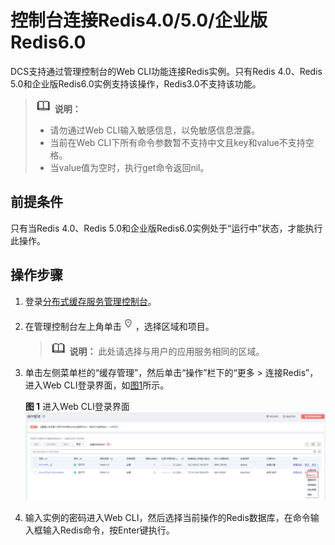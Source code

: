 # 控制台连接Redis4.0/5.0/企业版Redis6.0<a name="ZH-CN_TOPIC_0148195277"></a>

DCS支持通过管理控制台的Web CLI功能连接Redis实例。只有Redis 4.0、Redis 5.0和企业版Redis6.0实例支持该操作，Redis3.0不支持该功能。

>![](public_sys-resources/icon-note.gif) **说明：** 
>-   请勿通过Web CLI输入敏感信息，以免敏感信息泄露。
>-   当前在Web CLI下所有命令参数暂不支持中文且key和value不支持空格。
>-   当value值为空时，执行get命令返回nil。

## 前提条件<a name="section46727122"></a>

只有当Redis 4.0、Redis 5.0和企业版Redis6.0实例处于“运行中”状态，才能执行此操作。

## 操作步骤<a name="section321623193712"></a>

1.  登录[分布式缓存服务管理控制台](https://console.huaweicloud.com/dcs)。
2.  在管理控制台左上角单击![](figures/icon-region.png)，选择区域和项目。

    >![](public_sys-resources/icon-note.gif) **说明：** 
    >此处请选择与用户的应用服务相同的区域。

3.  单击左侧菜单栏的“缓存管理”，然后单击“操作”栏下的“更多 \> 连接Redis”，进入Web CLI登录界面，如[图1](#fig653622219616)所示。

    **图 1**  进入Web CLI登录界面<a name="fig653622219616"></a>  
    ![](figures/进入Web-CLI登录界面.png "进入Web-CLI登录界面")

4.  输入实例的密码进入Web CLI，然后选择当前操作的Redis数据库，在命令输入框输入Redis命令，按Enter键执行。


